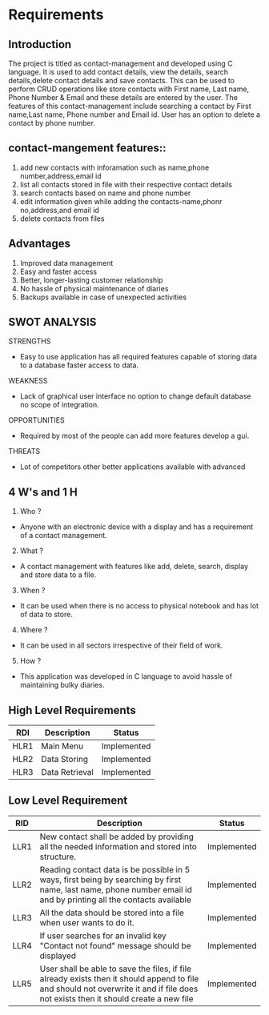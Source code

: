 # Requirements
## Introduction

The project is titled as contact-management and developed using C language. It is used to add contact details, view the details, search details,delete contact details and save contacts. This can be used to perform CRUD operations like store contacts with First name, Last name, Phone Number & Email and these details are entered by the user. The features of this contact-management include searching a contact by First name,Last name, Phone number and Email id. User has an option to delete a contact by phone number.



## contact-mangement features::

1) add new contacts with inforamation such as name,phone number,address,email id
2) list all contacts stored in file with their respective contact details
3) search contacts based on name and phone number
4) edit information given while adding the contacts-name,phonr no,address,and email id
5) delete contacts from files


## Advantages

1) Improved data management
2) Easy and faster access
3) Better, longer-lasting customer relationship
4) No hassle of physical maintenance of diaries
5) Backups available in case of unexpected activities

## SWOT ANALYSIS

STRENGTHS
- Easy to use application has all required features capable of storing data to a database faster access to data.

WEAKNESS
- Lack of graphical user interface no option to change default database no scope of integration.

OPPORTUNITIES
- Required by most of the people can add more features develop a gui.

THREATS
- Lot of competitors other better applications available with advanced


## 4 W's and 1 H

 1) Who ?
  - Anyone with an electronic device with a display and has a requirement of a contact management.

 2) What ?
 - A contact management with features like add, delete, search, display and store data to a file.

 3) When ?
- It can be used when there is no access to physical notebook and has lot of data to store.

 4) Where ?
- It can be used in all sectors irrespective of their field of work.

 5) How ?
- This application was developed in C language to avoid hassle of maintaining bulky diaries.
      
      
   
 ##  High Level Requirements
 
|RDI| Description|	Status|
|----|----|----|
|HLR1|  Main Menu| 	Implemented|
|HLR2| Data Storing| Implemented|
|HLR3| Data Retrieval| Implemented|

## Low Level Requirement

|RID| Description|Status|
|----|----|----|
|LLR1| New contact shall be added by providing all the needed information and stored into structure.| Implemented|
|LLR2| Reading contact data is be possible in 5 ways, first being by searching by first name, last name, phone number email id and by printing all the contacts available| Implemented|
|LLR3| All the data should be stored into a file when user wants to do it.| Implemented|
|LLR4| If user searches for an invalid key "Contact not found" message should be displayed| Implemented|
|LLR5| User shall be able to save the files, if file already exists then it should append to file and should not overwrite it and if file does not exists then it should create a new file | Implemented|














